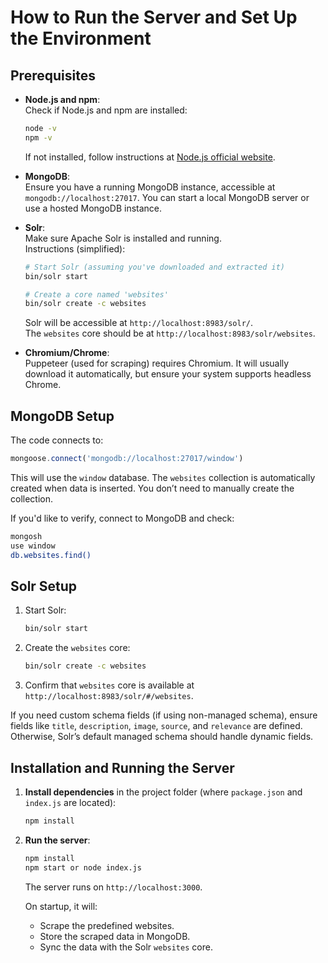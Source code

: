 
# How to Run the Server and Set Up the Environment

## Prerequisites

- **Node.js and npm**:  
  Check if Node.js and npm are installed:
  ```bash
  node -v
  npm -v
  ```
  If not installed, follow instructions at [Node.js official website](https://nodejs.org).

- **MongoDB**:  
  Ensure you have a running MongoDB instance, accessible at `mongodb://localhost:27017`.
  You can start a local MongoDB server or use a hosted MongoDB instance.

- **Solr**:  
  Make sure Apache Solr is installed and running.  
  Instructions (simplified):
  ```bash
  # Start Solr (assuming you've downloaded and extracted it)
  bin/solr start

  # Create a core named 'websites'
  bin/solr create -c websites
  ```
  Solr will be accessible at `http://localhost:8983/solr/`.  
  The `websites` core should be at `http://localhost:8983/solr/websites`.

- **Chromium/Chrome**:  
  Puppeteer (used for scraping) requires Chromium. It will usually download it automatically, but ensure your system supports headless Chrome.

## MongoDB Setup

The code connects to:
```javascript
mongoose.connect('mongodb://localhost:27017/window')
```
This will use the `window` database. The `websites` collection is automatically created when data is inserted. You don’t need to manually create the collection.

If you'd like to verify, connect to MongoDB and check:
```bash
mongosh
use window
db.websites.find()
```

## Solr Setup

1. Start Solr:
   ```bash
   bin/solr start
   ```
2. Create the `websites` core:
   ```bash
   bin/solr create -c websites
   ```
3. Confirm that `websites` core is available at `http://localhost:8983/solr/#/websites`.

If you need custom schema fields (if using non-managed schema), ensure fields like `title`, `description`, `image`, `source`, and `relevance` are defined. Otherwise, Solr’s default managed schema should handle dynamic fields.

## Installation and Running the Server

1. **Install dependencies** in the project folder (where `package.json` and `index.js` are located):
   ```bash
   npm install
   ```

2. **Run the server**:
   ```bash
   npm install
   npm start or node index.js
   ```
   The server runs on `http://localhost:3000`.

   On startup, it will:
   - Scrape the predefined websites.
   - Store the scraped data in MongoDB.
   - Sync the data with the Solr `websites` core.


